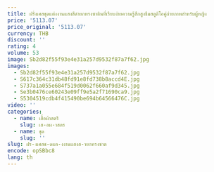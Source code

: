 ```yaml
---
title: ฝรั่งเศสชุดแต่งงานแสงสีดํายกทรงซาตินที่เรียบง่ายความรู้สึกสูงธีมสตูดิโอคู่ถ่ายภาพสําหรับผู้หญิง
price: '5113.07'
price_original: '5113.07'
currency: THB
discount: ''
rating: 4
volume: 53
image: Sb2d82f55f93e4e31a257d9532f87a7f62.jpg
images:
  - Sb2d82f55f93e4e31a257d9532f87a7f62.jpg
  - S617c364c31db48fd91e8fd738b8accd4E.jpg
  - S737a1a055e684f519d0062f660af9d345.jpg
  - Se3b0476ce60243e09ff9e5a2f71690ca9.jpg
  - S5304519cdb4f415490be694b64566476C.jpg
video: ''
categories:
  - name: เสื้อผ้าสตรี
    slug: เส-อผ-าสตร
  - name: ชุด
    slug: ''
slug: ฝร-งเศสช-ดแต-งงานแสงส-ายกทรงซาต
encode: opSBbc8
lang: th
---
```

  